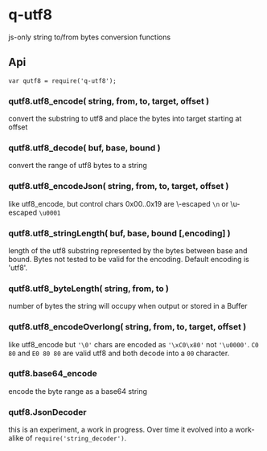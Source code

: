 q-utf8
======

js-only string to/from bytes conversion functions


Api
---

    var qutf8 = require('q-utf8');

### qutf8.utf8_encode( string, from, to, target, offset )

convert the substring to utf8 and place the bytes into target starting at offset

### qutf8.utf8_decode( buf, base, bound )

convert the range of utf8 bytes to a string

### qutf8.utf8_encodeJson( string, from, to, target, offset )

like utf8_encode, but control chars 0x00..0x19 are \\-escaped `\n` or \\u-escaped
`\u0001`

### qutf8.utf8_stringLength( buf, base, bound [,encoding] )

length of the utf8 substring represented by the bytes between base and bound.
Bytes not tested to be valid for the encoding.  Default encoding is 'utf8'.

### qutf8.utf8_byteLength( string, from, to )

number of bytes the string will occupy when output or stored in a Buffer

### qutf8.utf8_encodeOverlong( string, from, to, target, offset )

like utf8_encode but `'\0'` chars are encoded as `'\xC0\x80'` not `'\u0000'`.
`C0 80` and `E0 80 80` are valid utf8 and both decode into a `00` character.

### qutf8.base64_encode

encode the byte range as a base64 string

### qutf8.JsonDecoder

this is an experiment, a work in progress.
Over time it evolved into a work-alike of `require('string_decoder')`.
